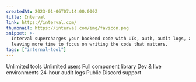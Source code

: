 ```yaml
---
createdAt: 2023-01-06T07:14:00.000Z
title: Interval
link: https://interval.com/
thumbnail: https://interval.com/img/favicon.png
snippet: >-
  Interval supercharges your backend code with UIs, auth, audit logs, and more,
  leaving more time to focus on writing the code that matters.
tags: ["internal-tool"]
---
```

Unlimited tools
Unlimited users
Full component library
Dev & live environments
24-hour audit logs
Public Discord support